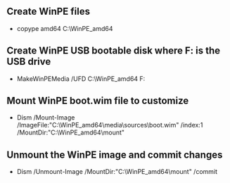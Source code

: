 ## Create WinPE files
* copype amd64 C:\WinPE_amd64

## Create WinPE USB bootable disk where F: is the USB drive
* MakeWinPEMedia /UFD C:\WinPE_amd64 F:

## Mount WinPE boot.wim file to customize 
* Dism /Mount-Image /ImageFile:"C:\WinPE_amd64\media\sources\boot.wim" /index:1 /MountDir:"C:\WinPE_amd64\mount"

## Unmount the WinPE image and commit changes
* Dism /Unmount-Image /MountDir:"C:\WinPE_amd64\mount" /commit
